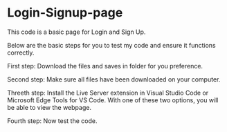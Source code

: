 # Login-Signup-page
This code is a basic page for Login and Sign Up.

Below are the basic steps for you to test my code and ensure it functions correctly.

First step:
Download the files and saves in folder for you preference.

Second step:
Make sure all files have been downloaded on your computer.

Threeth step:
Install the Live Server extension in Visual Studio Code or Microsoft Edge Tools for VS Code.
With one of these two options, you will be able to view the webpage.

Fourth step:
Now test the code.
